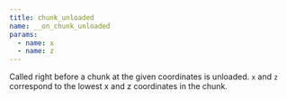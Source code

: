 ```yaml
---
title: chunk_unloaded
name: __on_chunk_unloaded
params:
  - name: x
  - name: z
---
```


Called right before a chunk at the given coordinates is unloaded. `x` and `z`
correspond to the lowest x and z coordinates in the chunk.
